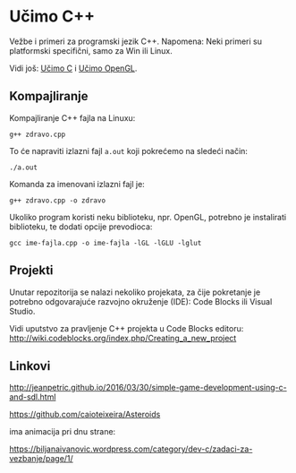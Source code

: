 # Učimo C++

Vežbe i primeri za programski jezik C++. Napomena: Neki primeri su platformski specifični, samo za Win ili Linux.

Vidi još: [Učimo C](https://github.com/skolakoda/ucimo-c) i [Učimo OpenGL](https://github.com/skolakoda/ucimo-opengl).

## Kompajliranje

Kompajliranje C++ fajla na Linuxu:

```
g++ zdravo.cpp
```

To će napraviti izlazni fajl `a.out` koji pokrećemo na sledeći način:

```
./a.out
```

Komanda za imenovani izlazni fajl je:

```
g++ zdravo.cpp -o zdravo
```

Ukoliko program koristi neku biblioteku, npr. OpenGL, potrebno je instalirati biblioteku, te dodati opcije prevodioca:

```
gcc ime-fajla.cpp -o ime-fajla -lGL -lGLU -lglut
```

## Projekti

Unutar repozitorija se nalazi nekoliko projekata, za čije pokretanje je potrebno odgovarajuće razvojno okruženje (IDE): Code Blocks ili Visual Studio.

Vidi uputstvo za pravljenje C++ projekta u Code Blocks editoru:
http://wiki.codeblocks.org/index.php/Creating_a_new_project

## Linkovi

http://jeanpetric.github.io/2016/03/30/simple-game-development-using-c-and-sdl.html

https://github.com/caioteixeira/Asteroids

ima animacija pri dnu strane:

https://biljanaivanovic.wordpress.com/category/dev-c/zadaci-za-vezbanje/page/1/
